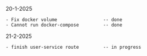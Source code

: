 20-1-2025

    - Fix docker volume                 -- done
    - Cannot run docker-compose         -- done

21-2-2025

    - finish user-service route         -- in progress
    